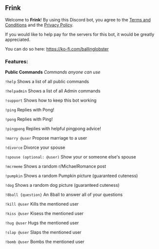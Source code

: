 ## Frink

Welcome to **Frink**!
By using this Discord bot, you agree to the [Terms and Conditions](./TERMS.md) and the [Privacy Policy](./PRIVACY.md).

If you would like to help pay for the servers for this bot, it would be greatly appreciated. 

You can do so here:
https://ko-fi.com/ballinglobster


### Features:

**Public Commands**
*Commands anyone can use*

`!help`
Shows a list of all public commands

`!helpadmin`
Shows a list of all Admin commands

`!support`
Shows how to keep this bot working

`!ping`
Replies with Pong!

`!pong`
Replies with Ping!

`!pingpong`
Replies with helpful pingpong advice!

`!marry @user`
Propose marriage to a user

`!divorce`
Divorce your spouse

`!spouse (optional: @user)`
Show your or someone else's spouse

`!mcrmeme`
Shows a random r/MichaelRomance post

`!pumpkin`
Shows a random Pumpkin picture (guaranteed cuteness)

`!dog`
Shows a random dog picture (guaranteed cuteness)

`!8ball {question}`
An 8ball to answer all of your questions

`!kill @user`
Kills the mentioned user

`!kiss @user`
Kisess the mentioned user

`!hug @user`
Hugs the mentioned user

`!slap @user`
Slaps the mentioned user

`!bomb @user`
Bombs the mentioned user
